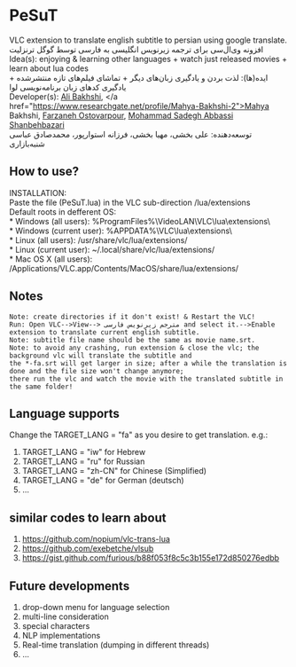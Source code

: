 # PeSuT
VLC extension to translate english subtitle to persian using google translate.   
افزونه وی‌ال‌سی برای ترجمه زیرنویس انگلیسی به فارسی توسط گوگل ترنزلیت      
Idea(s): enjoying & learning other languages + watch just released movies + learn about lua codes   
ایده(ها): لذت بردن و یادگیری زبان‌های دیگر + تماشای فیلم‌های تازه منتشرشده + یادگیری کدهای زبان برنامه‌نویسی لوا   
Developer(s): <a href="https://github.com/bakhshiali">Ali Bakhshi</a>, </a href="https://www.researchgate.net/profile/Mahya-Bakhshi-2">Mahya Bakhshi</a>, <a href="https://www.researchgate.net/profile/Farzaneh-Ostovarpour">Farzaneh Ostovarpour</a>, <a href="https://www.researchgate.net/profile/Mohammad-Sadegh-Abbassi-Shanbehbazari">Mohammad Sadegh Abbassi Shanbehbazari</a>   
توسعه‌دهنده: علی بخشی، مهیا بخشی، فرزانه استوارپور، محمدصادق عباسی شنبه‌بازاری    

How to use?
---
INSTALLATION:   
	Paste the file (PeSuT.lua) in the VLC sub-direction /lua/extensions   
	Default roots in defferent OS:   
	* Windows (all users): %ProgramFiles%\VideoLAN\VLC\lua\extensions\   
	* Windows (current user): %APPDATA%\VLC\lua\extensions\   
	* Linux (all users): /usr/share/vlc/lua/extensions/   
	* Linux (current user): ~/.local/share/vlc/lua/extensions/   
	* Mac OS X (all users): /Applications/VLC.app/Contents/MacOS/share/lua/extensions/   
	
Notes
---
	Note: create directories if it don't exist! & Restart the VLC!
	Run: Open VLC-->View--> مترجم زیرنویس فارسی and select it.-->Enable extension to translate current english subtitle.
	Note: subtitle file name should be the same as movie name.srt.
	Note: to avoid any crashing, run extension & close the vlc; the background vlc will translate the subtitle and
	the *-fa.srt will get larger in size; after a while the translation is done and the file size won't change anymore;
	there run the vlc and watch the movie with the translated subtitle in the same folder!
  
Language supports
---
Change the TARGET_LANG = "fa" as you desire to get translation.
e.g.: 
1) TARGET_LANG = "iw" for Hebrew
2) TARGET_LANG = "ru" for Russian
3) TARGET_LANG = "zh-CN" for Chinese (Simplified)
4) TARGET_LANG = "de" for German (deutsch)
5) ...


similar codes to learn about
---
1) https://github.com/nopium/vlc-trans-lua
2) https://github.com/exebetche/vlsub
3) https://gist.github.com/furious/b88f053f8c5c3b155e172d850276edbb

Future developments
---
1) drop-down menu for language selection
2) multi-line consideration
3) special characters
4) NLP implementations
5) Real-time translation (dumping in different threads)
6) ...

